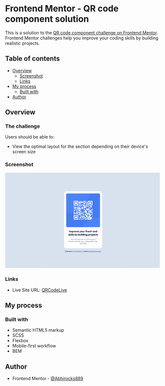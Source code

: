 # Frontend Mentor - QR code component solution

This is a solution to the [QR code component challenge on Frontend Mentor](https://www.frontendmentor.io/challenges/qr-code-component-iux_sIO_H). Frontend Mentor challenges help you improve your coding skills by building realistic projects. 

## Table of contents

- [Overview](#overview)
  - [Screenshot](#screenshot)
  - [Links](#links)
- [My process](#my-process)
  - [Built with](#built-with)
- [Author](#author)


## Overview

### The challenge

Users should be able to:

- View the optimal layout for the section depending on their device's screen size

### Screenshot

![](./assets/images/screenshot.png)


### Links

- Live Site URL: [QRCodeLive](https://abhirocks889.github.io/QR-Code-Component/)

## My process

### Built with

- Semantic HTML5 markup
- SCSS
- Flexbox
- Mobile-first workflow
- BEM

## Author

- Frontend Mentor - [@Abhirocks889](https://www.frontendmentor.io/profile/Abhirocks889)